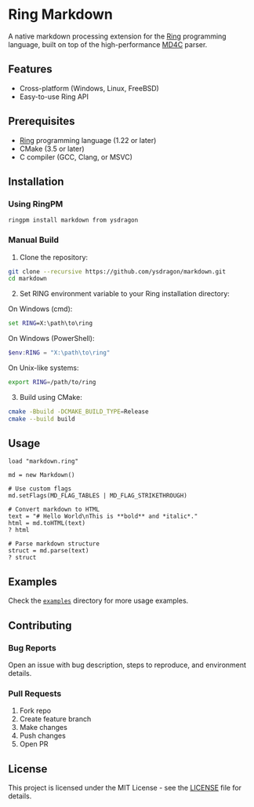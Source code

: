 # Ring Markdown

A native markdown processing extension for the [Ring](http://ring-lang.net) programming language, built on top of the high-performance [MD4C](https://github.com/mity/md4c) parser.

## Features

- Cross-platform (Windows, Linux, FreeBSD)
- Easy-to-use Ring API

## Prerequisites

- [Ring](http://ring-lang.net) programming language (1.22 or later)
- CMake (3.5 or later)
- C compiler (GCC, Clang, or MSVC)

## Installation

### Using RingPM

```shell
ringpm install markdown from ysdragon
```

### Manual Build

1. Clone the repository:
```bash
git clone --recursive https://github.com/ysdragon/markdown.git
cd markdown
```

2. Set RING environment variable to your Ring installation directory:

On Windows (cmd):
```cmd
set RING=X:\path\to\ring
```

On Windows (PowerShell):
```powershell
$env:RING = "X:\path\to\ring"
```

On Unix-like systems:
```bash
export RING=/path/to/ring
```

3. Build using CMake:
```bash
cmake -Bbuild -DCMAKE_BUILD_TYPE=Release
cmake --build build
```

## Usage

```ring
load "markdown.ring"

md = new Markdown()

# Use custom flags
md.setFlags(MD_FLAG_TABLES | MD_FLAG_STRIKETHROUGH)

# Convert markdown to HTML
text = "# Hello World\nThis is **bold** and *italic*."
html = md.toHTML(text)
? html

# Parse markdown structure
struct = md.parse(text)
? struct
```

## Examples

Check the [`examples`](examples) directory for more usage examples.

## Contributing

### Bug Reports
Open an issue with bug description, steps to reproduce, and environment details.

### Pull Requests
1. Fork repo
2. Create feature branch
3. Make changes
4. Push changes
5. Open PR

## License

This project is licensed under the MIT License - see the [LICENSE](LICENSE) file for details.